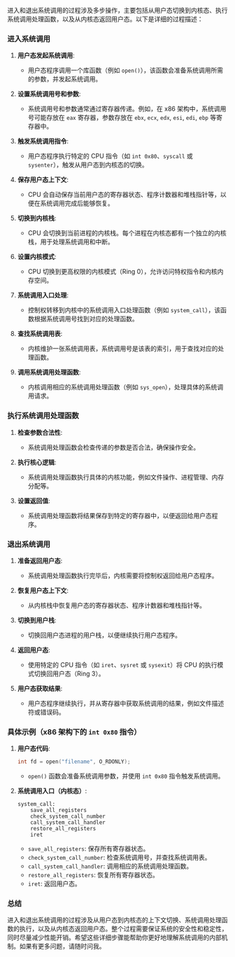 进入和退出系统调用的过程涉及多步操作，主要包括从用户态切换到内核态、执行系统调用处理函数，以及从内核态返回用户态。以下是详细的过程描述：

### 进入系统调用

1. **用户态发起系统调用**:
    - 用户态程序调用一个库函数（例如 `open()`），该函数会准备系统调用所需的参数，并发起系统调用。

2. **设置系统调用号和参数**:
    - 系统调用号和参数通常通过寄存器传递。例如，在 x86 架构中，系统调用号可能存放在 `eax` 寄存器，参数存放在 `ebx`, `ecx`, `edx`, `esi`, `edi`, `ebp` 等寄存器中。

3. **触发系统调用指令**:
    - 用户态程序执行特定的 CPU 指令（如 `int 0x80`、`syscall` 或 `sysenter`），触发从用户态到内核态的切换。

4. **保存用户态上下文**:
    - CPU 会自动保存当前用户态的寄存器状态、程序计数器和堆栈指针等，以便在系统调用完成后能够恢复。

5. **切换到内核栈**:
    - CPU 会切换到当前进程的内核栈。每个进程在内核态都有一个独立的内核栈，用于处理系统调用和中断。

6. **设置内核模式**:
    - CPU 切换到更高权限的内核模式（Ring 0），允许访问特权指令和内核内存空间。

7. **系统调用入口处理**:
    - 控制权转移到内核中的系统调用入口处理函数（例如 `system_call`），该函数根据系统调用号找到对应的处理函数。

8. **查找系统调用表**:
    - 内核维护一张系统调用表，系统调用号是该表的索引，用于查找对应的处理函数。

9. **调用系统调用处理函数**:
    - 内核调用相应的系统调用处理函数（例如 `sys_open`），处理具体的系统调用请求。

### 执行系统调用处理函数

1. **检查参数合法性**:
    - 系统调用处理函数会检查传递的参数是否合法，确保操作安全。

2. **执行核心逻辑**:
    - 系统调用处理函数执行具体的内核功能，例如文件操作、进程管理、内存分配等。

3. **设置返回值**:
    - 系统调用处理函数将结果保存到特定的寄存器中，以便返回给用户态程序。

### 退出系统调用

1. **准备返回用户态**:
    - 系统调用处理函数执行完毕后，内核需要将控制权返回给用户态程序。

2. **恢复用户态上下文**:
    - 从内核栈中恢复用户态的寄存器状态、程序计数器和堆栈指针等。

3. **切换到用户栈**:
    - 切换回用户态进程的用户栈，以便继续执行用户态程序。

4. **返回用户态**:
    - 使用特定的 CPU 指令（如 `iret`、`sysret` 或 `sysexit`）将 CPU 的执行模式切换回用户态（Ring 3）。

5. **用户态获取结果**:
    - 用户态程序继续执行，并从寄存器中获取系统调用的结果，例如文件描述符或错误码。

### 具体示例（x86 架构下的 `int 0x80` 指令）

1. **用户态代码**:
   ```c
   int fd = open("filename", O_RDONLY);
   ```
    - `open()` 函数会准备系统调用参数，并使用 `int 0x80` 指令触发系统调用。

2. **系统调用入口（内核态）**:
   ```assembly
   system_call:
       save_all_registers
       check_system_call_number
       call_system_call_handler
       restore_all_registers
       iret
   ```
    - `save_all_registers`: 保存所有寄存器状态。
    - `check_system_call_number`: 检查系统调用号，并查找系统调用表。
    - `call_system_call_handler`: 调用相应的系统调用处理函数。
    - `restore_all_registers`: 恢复所有寄存器状态。
    - `iret`: 返回用户态。

### 总结

进入和退出系统调用的过程涉及从用户态到内核态的上下文切换、系统调用处理函数的执行，以及从内核态返回用户态。整个过程需要保证系统的安全性和稳定性，同时尽量减少性能开销。希望这些详细步骤能帮助你更好地理解系统调用的内部机制。如果有更多问题，请随时问我。